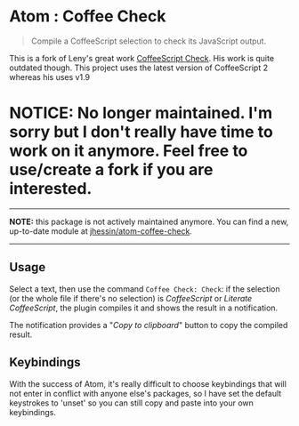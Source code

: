 # Atom : Coffee Check

> Compile a CoffeeScript selection to check its JavaScript output.

This is a fork of Leny's great work [CoffeeScript Check](https://atom.io/packages/coffeescript-check). His work is quite outdated though. This project uses the latest version of CoffeeScript 2 whereas his uses v1.9

# NOTICE: No longer maintained. I'm sorry but I don't really have time to work on it anymore. Feel free to use/create a fork if you are interested.

---

**NOTE:** this package is not actively maintained anymore. You can find a new, up-to-date module at [jhessin/atom-coffee-check](https://github.com/jhessin/atom-coffee-check).

* * *

## Usage

Select a text, then use the command `Coffee Check: Check`: if the selection (or the whole file if there's no selection) is _CoffeeScript_ or _Literate CoffeeScript_, the plugin compiles it and shows the result in a notification.

The notification provides a "_Copy to clipboard_" button to copy the compiled result.

## Keybindings

With the success of Atom, it's really difficult to choose keybindings that will not enter in conflict with anyone else's packages, so I have set the default keystrokes to 'unset' so you can still copy and paste into your own keybindings.

